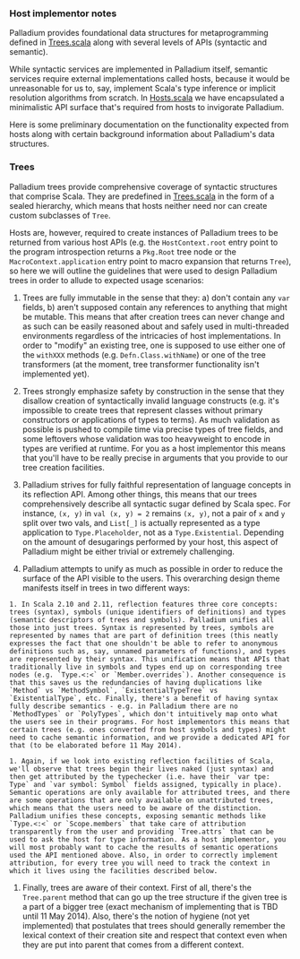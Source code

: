 ### Host implementor notes

Palladium provides foundational data structures for metaprogramming defined in [Trees.scala](/reflection/core/Trees.scala) along with several levels of APIs (syntactic and semantic).

While syntactic services are implemented in Palladium itself, semantic services require external implementations called hosts, because it would be unreasonable for us to, say, implement Scala's type inference or implicit resolution algorithms from scratch. In [Hosts.scala](reflection/semantic/Hosts.scala) we have encapsulated a minimalistic API surface that's required from hosts to invigorate Palladium.

Here is some preliminary documentation on the functionality expected from hosts along with certain background information about Palladium's data structures.

### Trees

Palladium trees provide comprehensive coverage of syntactic structures that comprise Scala. They are predefined in [Trees.scala](/reflection/core/Trees.scala) in the form of a sealed hierarchy, which means that hosts neither need nor can create custom subclasses of `Tree`.

Hosts are, however, required to create instances of Palladium trees to be returned from various host APIs (e.g. the `HostContext.root` entry point to the program introspection returns a `Pkg.Root` tree node or the `MacroContext.application` entry point to macro expansion that returns `Tree`), so here we will outline the guidelines that were used to design Palladium trees in order to allude to expected usage scenarios:

<!-- TODO: host-specific metadata can be mutable, and we have no way of forcing it to be immutable... -->

  1. Trees are fully immutable in the sense that they: a) don't contain any `var` fields, b) aren't supposed contain any references to anything that might be mutable. This means that after creation trees can never change and as such can be easily reasoned about and safely used in multi-threaded environments regardless of the intricacies of host implementations. In order to "modify" an existing tree, one is supposed to use either one of the `withXXX` methods (e.g. `Defn.Class.withName`) or one of the tree transformers (at the moment, tree transformer functionality isn't implemented yet).

  1. Trees strongly emphasize safety by construction in the sense that they disallow creation of syntactically invalid language constructs (e.g. it's impossible to create trees that represent classes without primary constructors or applications of types to terms). As much validation as possible is pushed to compile time via precise types of tree fields, and some leftovers whose validation was too heavyweight to encode in types are verified at runtime. For you as a host implementor this means that you'll have to be really precise in arguments that you provide to our tree creation facilities.

  1. Palladium strives for fully faithful representation of language concepts in its reflection API. Among other things, this means that our trees comprehensively describe all syntactic sugar defined by Scala spec. For instance, `(x, y)` in `val (x, y) = 2` remains `(x, y)`, not a pair of `x` and `y` split over two vals, and `List[_]` is actually represented as a type application to `Type.Placeholder`, not as a `Type.Existential`. Depending on the amount of desugarings performed by your host, this aspect of Palladium might be either trivial or extremely challenging.

  1. Palladium attempts to unify as much as possible in order to reduce the surface of the API visible to the users. This overarching design theme manifests itself in trees in two different ways:

    1. In Scala 2.10 and 2.11, reflection features three core concepts: trees (syntax), symbols (unique identifiers of definitions) and types (semantic descriptors of trees and symbols). Palladium unifies all those into just trees. Syntax is represented by trees, symbols are represented by names that are part of definition trees (this neatly expresses the fact that one shouldn't be able to refer to anonymous definitions such as, say, unnamed parameters of functions), and types are represented by their syntax. This unification means that APIs that traditionally live in symbols and types end up on corresponding tree nodes (e.g. `Type.<:<` or `Member.overrides`). Another consequence is that this saves us the redundancies of having duplications like `Method` vs `MethodSymbol`, `ExistentialTypeTree` vs `ExistentialType`, etc. Finally, there's a benefit of having syntax fully describe semantics - e.g. in Palladium there are no `MethodTypes` or `PolyTypes`, which don't intuitively map onto what the users see in their programs. For host implementors this means that certain trees (e.g. ones converted from host symbols and types) might need to cache semantic information, and we provide a dedicated API for that (to be elaborated before 11 May 2014).

    1. Again, if we look into existing reflection facilities of Scala, we'll observe that trees begin their lives naked (just syntax) and then get attributed by the typechecker (i.e. have their `var tpe: Type` and `var symbol: Symbol` fields assigned, typically in place). Semantic operations are only available for attributed trees, and there are some operations that are only available on unattributed trees, which means that the users need to be aware of the distinction. Palladium unifies these concepts, exposing semantic methods like `Type.<:<` or `Scope.members` that take care of attribution transparently from the user and providing `Tree.attrs` that can be used to ask the host for type information. As a host implementor, you will most probably want to cache the results of semantic operations used the API mentioned above. Also, in order to correctly implement attribution, for every tree you will need to track the context in which it lives using the facilities described below.

  1. Finally, trees are aware of their context. First of all, there's the `Tree.parent` method that can go up the tree structure if the given tree is a part of a bigger tree (exact mechanism of implementing that is TBD until 11 May 2014). Also, there's the notion of hygiene (not yet implemented) that postulates that trees should generally remember the lexical context of their creation site and respect that context even when they are put into parent that comes from a different context.
